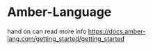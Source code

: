# Amber-Language
hand on
can read more info
https://docs.amber-lang.com/getting_started/getting_started
